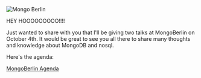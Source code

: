 <!---
$"metadata"$
{"md": true, "upload_date": "2010-08-12 10:36:29", "title": "MongoBerlin on October 4th", "draft": false, "slug": "mongoberlin-october-4th", "tags": ["mongodb", "mongoberlin"]}
$"metadata"$
-->
<img src="/static/photos/berlin.png" title="Mongo Berlin"><br />

HEY HOOOOOOOOO!!!!

Just wanted to share with you that I'll be giving two talks at MongoBerlin on October 4th. It would be great to see you all there to share many thoughts and knowledge about MongoDB and nosql.

Here's the agenda:

<a href="http://www.10gen.com/conferences/mongoberlin2010" target="blank">MongoBerlin Agenda</a>
